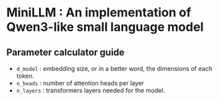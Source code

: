 # MiniLLM : An implementation of Qwen3-like small language model

## Parameter calculator guide 

* `d_model` : embedding size, or in a better word, the dimensions of each token.
* `n_heads` : number of attention heads per layer
* `n_layers` : transformers layers needed for the model. 